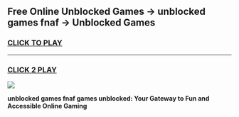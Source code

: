 
## Free Online Unblocked Games → unblocked games fnaf → Unblocked Games
<h3>
<a href="https://premium.freeplayer.one?title=unblocked_games_fnaf&ref=21F">CLICK TO PLAY</a></h3>
<hr>

<h3>
<a href="https://premium.freeplayer.one?title=unblocked_games_fnaf&ref=21F">CLICK 2 PLAY</a>
  
</h3>

<a href="https://premium.freeplayer.one?title=unblocked_games_fnaf&ref=21F/"><img src="https://clearcache.store/games.png"></a>


**unblocked games fnaf games unblocked: Your Gateway to Fun and Accessible Online Gaming**
